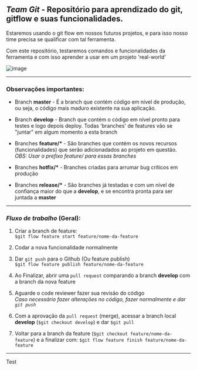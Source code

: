 ## _Team Git_ - Repositório para aprendizado do git, gitflow e suas funcionalidades.

Estaremos usando o git flow em nossos futuros projetos, e para isso nosso time precisa se qualificar com tal ferramenta.

Com este repositório, testaremos comandos e funcionalidades da ferramenta e com isso aprender a usar em um projeto 'real-world'

![image](https://user-images.githubusercontent.com/31391753/56584825-f4f82d00-65b2-11e9-8a03-3a815a58c5e2.png)

---

### Observações importantes:

- Branch **master** - É a branch que contém código em nível de produção, ou seja, o código mais maduro existente na sua aplicação.

- Branch **develop** - Branch que contém o código em nível pronto para testes e logo depois deploy. Todas 'branches' de features vão se "juntar" em algum momento a esta branch

- Branches **feature/\*** - São branches que contém os novos recursos (funcionalidades) que serão adicionadados ao projeto em questão.  
  _OBS: Usar o prefixo *feature/* para essas branches_

- Branches **hotfix/\*** - Branches criadas para arrumar bug críticos em produção

- Branches **release/\*** - São branches já testadas e com um nível de confiança maior do que a **develop**, e se encontra pronta para ser juntada a **master**

---

### _Fluxo de trabalho_ (Geral):

1. Criar a branch de feature:  
   `$git flow feature start feature/nome-da-feature`

2. Codar a nova funcionalidade normalmente

3. Dar `git push` para o Github (Ou feature publish)  
   `$git flow feature publish feature/nome-da-feature`

4. Ao Finalizar, abrir uma `pull request` comparando a branch **develop** com a branch da nova feature

5. Aguarde o code reviewer fazer sua revisão do código  
   _Caso necessário fazer alterações no código, fazer normalmente e dar `git push`_

6. Com a aprovação da `pull request` (merge), acessar a branch local **develop** (`$git checkout develop`) e dar `$git pull`

7. Voltar para a branch da feature (`$git checkout feature/nome-da-feature`) e a finalizar com: `$git flow feature finish feature/nome-da-feature`

---

Test
